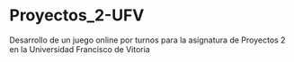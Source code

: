 # Proyectos_2-UFV
Desarrollo de un juego online por turnos para la asignatura de Proyectos 2 en la Universidad Francisco de Vitoria 

